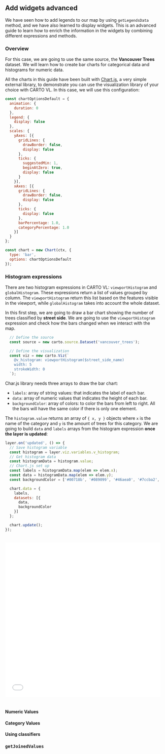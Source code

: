 ## Add widgets advanced

We have seen how to add legends to our map by using `getLegendsData` method, and we have also learned to display widgets. This is an advanced guide to learn how to enrich the information in the widgets by combining different expressions and methods.

### Overview

For this case, we are going to use the same source, the **Vancouver Trees** dataset. We will learn how to create bar charts for categorical data and histograms for numeric data.

All the charts in this guide have been built with [Chart.js](https://www.chartjs.org), a very simple external library, to demonstrate you can use the visualization library of your choice with CARTO VL. In this case, we will use this configuration:

```js
const chartOptionsDefault = {
  animation: {
    duration: 0
  },
  legend: {
    display: false
  },
  scales: {
    yAxes: [{
      gridLines: {
        drawBorder: false,
        display: false
      },
      ticks: {
        suggestedMin: 1,
        beginAtZero: true,
        display: false
      }
    }],
    xAxes: [{
      gridLines: {
        drawBorder: false,
        display: false
      },
      ticks: {
        display: false
      },
      barPercentage: 1.0,
      categoryPercentage: 1.0
    }]
  }
};

const chart = new Chart(ctx, {
  type: 'bar',
  options: chartOptionsDefault
});
```

### Histogram expressions

There are two histogram expressions in CARTO VL: `viewportHistogram` and `globalHistogram`. These expressions return a list of values grouped by column. The `viewportHistogram` return this list based on the features visible in the viewport, while `globalHistogram` takes into account the whole dataset.

In this first step, we are going to draw a bar chart showing the number of trees classified by **street side**. We are going to use the `viewportHistogram` expression and check how the bars changed when we interact with the map.

```js
  // Define the source
  const source = new carto.source.Dataset('vancouver_trees');

  // Define the visualization
  const viz = new carto.Viz(`
    @v_histogram: viewportHistogram($street_side_name)
    width: 5
    strokeWidth: 0
  `);
```

Char.js library needs three arrays to draw the bar chart:

* `labels`: array of string values: that indicates the label of each bar.
* `data`: array of numeric values that indicates the height of each bar.
* `backgroundColor`: array of colors: to color the bars from left to right. All the bars will have the same color if there is only one element.

The `histogram.value` returns an array of `{ x, y }` objects where `x` is the name of the category and `y` is the amount of trees for this category. We are going to build `data` and `labels` arrays from the histogram expression  **once the layer is updated**:

```js
layer.on('updated', () => {
  // Save histogram variable
  const histogram = layer.viz.variables.v_histogram;
  // Get histogram data
  const histogramData = histogram.value;
  // Chart.js set up
  const labels = histogramData.map(elem => elem.x);
  const data = histogramData.map(elem => elem.y);
  const backgroundColor = ['#00718b', '#089099', '#46aea0', '#7ccba2', '#f7feae'];

  chart.data = {
    labels,
    datasets: [{
      data,
      backgroundColor
    }]
  };

  chart.update();
});
```

<div class="example-map">
    <iframe
        id="guides-widgets-advanced-step-1"
        src="/developers/carto-vl/examples/maps/guides/add-widgets-advanced/step-1.html"
        width="100%"
        height="500"
        style="margin: 20px auto !important"
        frameBorder="0">
    </iframe>
</div>

#### Numeric Values

#### Category Values

#### Using classifiers

### `getJoinedValues`
